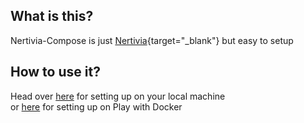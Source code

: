 ## What is this?

Nertivia-Compose is just [Nertivia](https://nertivia.net){target="_blank"} but easy to setup

## How to use it?

Head over [here](/docs/setup/localhost) for setting up on your local machine  
or [here](/docs/setup/pwd) for setting up on Play with Docker